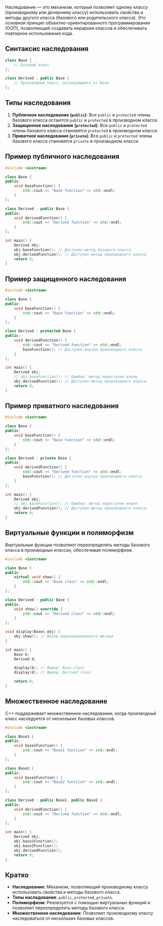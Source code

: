 Наследование — это механизм, который позволяет одному классу (производному или дочернему классу) использовать свойства и методы другого класса (базового или родительского класса). Это основной принцип объектно-ориентированного программирования (ООП), позволяющий создавать иерархии классов и обеспечивать повторное использование кода.

## Синтаксис наследования

```cpp
class Base {
    // Базовый класс
};

class Derived : public Base {
    // Производный класс, наследующийся от Base
};
```

## Типы наследования

1. **Публичное наследование (`public`)**: Все `public` и `protected` члены базового класса остаются `public` и `protected` в производном классе.
2. **Защищенное наследование (`protected`)**: Все `public` и `protected` члены базового класса становятся `protected` в производном классе.
3. **Приватное наследование (`private`)**: Все `public` и `protected` члены базового класса становятся `private` в производном классе.

## Пример публичного наследования

```cpp
#include <iostream>

class Base {
public:
    void baseFunction() {
        std::cout << "Base function" << std::endl;
    }
};

class Derived : public Base {
public:
    void derivedFunction() {
        std::cout << "Derived function" << std::endl;
    }
};

int main() {
    Derived obj;
    obj.baseFunction(); // Доступен метод базового класса
    obj.derivedFunction(); // Доступен метод производного класса
    return 0;
}
```

## Пример защищенного наследования

```cpp
#include <iostream>

class Base {
public:
    void baseFunction() {
        std::cout << "Base function" << std::endl;
    }
};

class Derived : protected Base {
public:
    void derivedFunction() {
        std::cout << "Derived function" << std::endl;
        baseFunction(); // Доступен внутри производного класса
    }
};

int main() {
    Derived obj;
    // obj.baseFunction(); // Ошибка: метод недоступен извне
    obj.derivedFunction(); // Доступен метод производного класса
    return 0;
}
```

## Пример приватного наследования

```cpp
#include <iostream>

class Base {
public:
    void baseFunction() {
        std::cout << "Base function" << std::endl;
    }
};

class Derived : private Base {
public:
    void derivedFunction() {
        std::cout << "Derived function" << std::endl;
        baseFunction(); // Доступен внутри производного класса
    }
};

int main() {
    Derived obj;
    // obj.baseFunction(); // Ошибка: метод недоступен извне
    obj.derivedFunction(); // Доступен метод производного класса
    return 0;
}
```

## Виртуальные функции и полиморфизм

Виртуальные функции позволяют переопределять методы базового класса в производных классах, обеспечивая полиморфизм.

```cpp
#include <iostream>

class Base {
public:
    virtual void show() {
        std::cout << "Base class" << std::endl;
    }
};

class Derived : public Base {
public:
    void show() override {
        std::cout << "Derived class" << std::endl;
    }
};

void display(Base& obj) {
    obj.show(); // Вызов переопределенного метода
}

int main() {
    Base b;
    Derived d;

    display(b); // Вывод: Base class
    display(d); // Вывод: Derived class

    return 0;
}
```

## Множественное наследование

C++ поддерживает множественное наследование, когда производный класс наследуется от нескольких базовых классов.

```cpp
#include <iostream>

class Base1 {
public:
    void base1Function() {
        std::cout << "Base1 function" << std::endl;
    }
};

class Base2 {
public:
    void base2Function() {
        std::cout << "Base2 function" << std::endl;
    }
};

class Derived : public Base1, public Base2 {
public:
    void derivedFunction() {
        std::cout << "Derived function" << std::endl;
    }
};

int main() {
    Derived obj;
    obj.base1Function();
    obj.base2Function();
    obj.derivedFunction();
    return 0;
}
```

## Кратко

- **Наследование**: Механизм, позволяющий производному классу использовать свойства и методы базового класса.
- **Типы наследования**: `public`, `protected`, `private`.
- **Полиморфизм**: Реализуется с помощью виртуальных функций и позволяет переопределять методы базового класса.
- **Множественное наследование**: Позволяет производному классу наследоваться от нескольких базовых классов.
